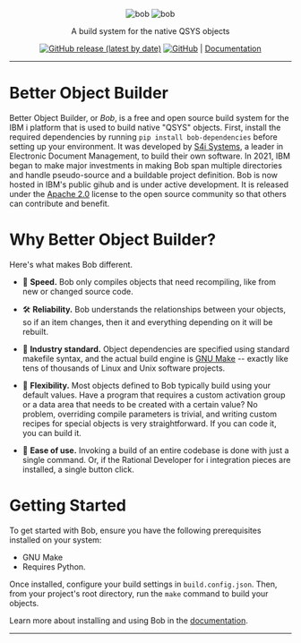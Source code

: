 <p align="center">
  <img alt="bob" src="docs/assets/wordmark-logo-dark.png#gh-dark-mode-only">
  <img alt="bob" src="docs/assets/wordmark-logo.png#gh-light-mode-only">
</p>



<p align="center">
  A build system for the native QSYS objects
</p>


<p align="center">
  <a href="https://github.com/IBM/ibmi-bob/releases/latest"><img alt="GitHub release (latest by date)" src="https://img.shields.io/github/v/release/ibm/ibmi-bob"></a>
  <a href="https://www.apache.org/licenses/LICENSE-2.0"><img alt="GitHub" src="https://img.shields.io/github/license/ibm/ibmi-bob"></a>
  |
  <a href="https://ibm.github.io/ibmi-bob/">Documentation</a>
</p>


---

# Better Object Builder

Better Object Builder, or _Bob_, is a free and open source build system for the IBM i platform that is used to build native "QSYS" objects. First, install the required dependencies by running `pip install bob-dependencies` before setting up your environment.  It was developed by [S4i Systems](http://www.s4isystems.com/), a leader in Electronic Document Management, to build their own software. In 2021, IBM began to make major investments in making Bob span multiple directories and handle pseudo-source and a buildable project definition. Bob is now hosted in IBM's public gihub and is under active development. It is released under the [Apache 2.0](https://github.com/IBM/ibmi-bob/pull/LICENSE) license to the open source community so that others can contribute and benefit.


# Why Better Object Builder?

Here's what makes Bob different.

* 🚀 **Speed.**  Bob only compiles objects that need recompiling, like from new or changed source code.

* 🛠 **Reliability.**  Bob understands the relationships between your objects, so if an item changes, then it and everything depending on it will be rebuilt.

* 💎 **Industry standard.**  Object dependencies are specified using standard makefile syntax, and the actual build engine is [GNU Make](https://www.gnu.org/software/make/) -- exactly like tens of thousands of Linux and Unix software projects.

* 🔧 **Flexibility.**  Most objects defined to Bob typically build using your default values.  Have a program that requires a custom activation group or a data area that needs to be created with a certain value?  No problem, overriding compile parameters is trivial, and writing custom recipes for special objects is very straightforward.  If you can code it, you can build it.

* 🌟 **Ease of use.**  Invoking a build of an entire codebase is done with just a single command.  Or, if the Rational Developer for i integration pieces are installed, a single button click.

# Getting Started


To get started with Bob, ensure you have the following prerequisites installed on your system:
- GNU Make
- Requires Python.


Once installed, configure your build settings in `build.config.json`. Then, from your project's root directory, run the `make` command to build your objects.



Learn more about installing and using Bob in the [documentation](https://ibm.github.io/ibmi-bob/).


---
